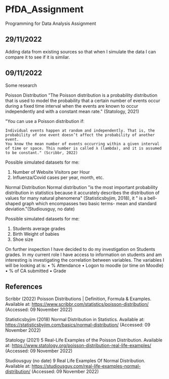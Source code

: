 # PfDA_Assignment
Programming for Data Analysis Assignment

29/11/2022
----------
Adding data from existing sources so that when I simulate the data I can compare it to see if it is similar.

09/11/2022
----------
Some research

Poisson Distribution
"The Poisson distribution is a probability distribution that is used to model the probability that a certain number of events occur during a fixed time interval when the events are known to occur independently and with a constant mean rate." (Statology, 2021)

"You can use a Poisson distribution if:

    Individual events happen at random and independently. That is, the probability of one event doesn’t affect the probability of another event.
    You know the mean number of events occurring within a given interval of time or space. This number is called λ (lambda), and it is assumed to be constant." (Scribbr, 2022)

Possible simulated datasets for me:
1. Number of Website Visitors per Hour
2. Influenza/Covid cases per year, month, etc.


Normal Distribution
Normal distribution "is the most important probability distribution in statistics because it accurately describes the distribution of values for many natural phenomena" (Statisticsbyjim, 2018), it " is a bell-shaped graph which encompasses two basic terms- mean and standard deviation."(Studiousguy, no date)

Possible simulated datasets for me:
1. Students average grades
2. Birth Weight of babies
3. Shoe size

On further inspection I have decided to do my investigation on Students grades. In my current role I have access to information on students and am interesting is investigating the correlation between variables. The variables I will be looking at is:
•	% Attendance
•	Logon to moodle (or time on Moodle)
•	% of CA submitted
•	Grade




References
----------

Scribbr (2022) Poisson Distributions | Definition, Formula & Examples. Available at: https://www.scribbr.com/statistics/poisson-distribution/ (Accessed: 09 November 2022)

Statisticsbyjim (2018) Normal Distribution in Statistics. Available at: https://statisticsbyjim.com/basics/normal-distribution/ (Accessed: 09 November 2022)

Statology (2021) 5 Real-Life Examples of the Poisson Distribution. Available at: https://www.statology.org/poisson-distribution-real-life-examples/ (Accessed: 09 November 2022)

Studiousguy (no date) 9 Real Life Examples Of Normal Distribution. Available at: https://studiousguy.com/real-life-examples-normal-distribution/ (Accessed: 09 November 2022)